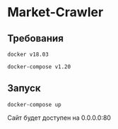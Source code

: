 # Market-Crawler

## Требования

```docker v18.03```

```docker-compose v1.20```

## Запуск

```docker-compose up```

Сайт будет доступен на 0.0.0.0:80
